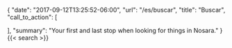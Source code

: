 {
  "date": "2017-09-12T13:25:52-06:00",
  "url": "/es/buscar",
  "title": "Buscar",
  "call_to_action": [

  ],
  "summary": "Your first and last stop when looking for things in Nosara."
}
{{< search >}}